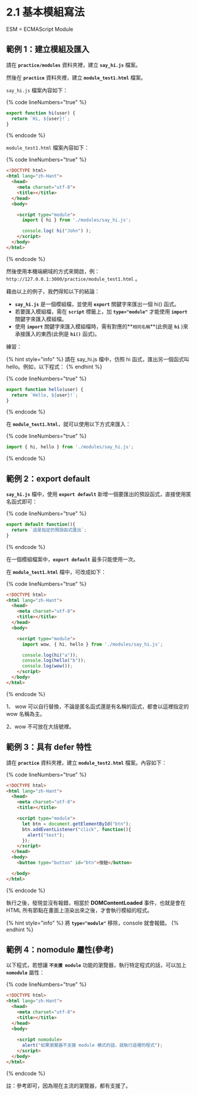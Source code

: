 # 2.1 基本模組寫法

ESM = ECMAScript Module



## 範例 1：建立模組及匯入

請在 **`practice/modules`** 資料夾裡，建立 **`say_hi.js`** 檔案。

然後在 **`practice`** 資料夾裡，建立 **`module_test1.html`** 檔案。



`say_hi.js` 檔案內容如下：

{% code lineNumbers="true" %}
```javascript
export function hi(user) {
  return `Hi, ${user}!`;
}
```
{% endcode %}

`module_test1.html` 檔案內容如下：

{% code lineNumbers="true" %}
```html
<!DOCTYPE html>
<html lang="zh-Hant">
  <head>
    <meta charset="utf-8">
    <title></title>
  </head>
  <body>

    <script type="module">
      import { hi } from './modules/say_hi.js';

      console.log( hi("John") );
    </script>
  </body>
</html>

```
{% endcode %}

然後使用本機端網域的方式來開啟，例： `http://127.0.0.1:3000/practice/module_test1.html` 。



藉由以上的例子，我們得知以下的結論：

* **`say_hi.js`** 是一個模組檔，並使用 **`export`** 關鍵字來匯出一個 hi() 函式。
* 若要匯入模組檔，需在 **`script`** 標籤上，加 **`type="module"`** 才能使用 **`import`** 關鍵字來匯入模組檔。
* 使用 **`import`** 關鍵字來匯入模組檔時，需有對應的**`相同名稱`**(此例是 **`hi`** )來承接匯入的東西(此例是 **`hi()`** 函式)。



練習：

{% hint style="info" %}
請在 say\_hi.js 檔中，仿照 hi 函式，匯出另一個函式叫 hello。例如，以下程式：
{% endhint %}

{% code lineNumbers="true" %}
```javascript
export function hello(user) {
  return `Hello, ${user}!`;
}
```
{% endcode %}

在 **`module_test1.html`**，就可以使用以下方式來匯入：

{% code lineNumbers="true" %}
```javascript
import { hi, hello } from './modules/say_hi.js';
```
{% endcode %}





## 範例 2：export default



**`say_hi.js`** 檔中，使用 **`export default`** 新增一個要匯出的預設函式，直接使用匿名函式即可：

{% code lineNumbers="true" %}
```javascript
export default function(){
  return `這是指定的預設函式匯出`;
}
```
{% endcode %}

在一個模組檔案中，**`export default`** 最多只能使用一次。



在 **`module_test1.html`** 檔中，可改成如下：

{% code lineNumbers="true" %}
```html
<!DOCTYPE html>
<html lang="zh-Hant">
  <head>
    <meta charset="utf-8">
    <title></title>
  </head>
  <body>

    <script type="module">
      import wow, { hi, hello } from './modules/say_hi.js';

      console.log(hi("a"));
      console.log(hello("b"));
      console.log(wow());
    </script>
  </body>
</html>
```
{% endcode %}

1、 wow 可以自行替換，不論是匿名函式還是有名稱的函式，都會以這裡指定的 wow 名稱為主。

2、wow 不可放在大括號裡。



## 範例 3：具有 defer 特性

請在 **`practice`** 資料夾裡，建立 **`module_test2.html`** 檔案。內容如下：

{% code lineNumbers="true" %}
```html
<!DOCTYPE html>
<html lang="zh-Hant">
  <head>
    <meta charset="utf-8">
    <title></title>

    <script type="module">
      let btn = document.getElementById("btn");
      btn.addEventListener("click", function(){
        alert("test");
      });
    </script>
  </head>
  <body>
    <button type="button" id="btn">按鈕</button>

  </body>
</html>

```
{% endcode %}

執行之後，發現並沒有報錯，相當於 **DOMContentLoaded** 事件，也就是會在 HTML 所有節點在畫面上渲染出來之後，才會執行模組的程式。

{% hint style="info" %}
將 **`type="module"`** 移除，console 就會報錯。
{% endhint %}





## 範例 4：nomodule 屬性(參考)

以下程式，若想讓 **`不支援 module`** 功能的瀏覽器，執行特定程式的話，可以加上 **`nomodule`** 屬性：

{% code lineNumbers="true" %}
```html
<!DOCTYPE html>
<html lang="zh-Hant">
  <head>
    <meta charset="utf-8">
    <title></title>
  </head>
  <body>
    
    <script nomodule>
      alert("如果瀏覽器不支援 module 模式的話，就執行這裡的程式");
    </script>
  </body>
</html>
```
{% endcode %}

註：參考即可，因為現在主流的瀏覽器，都有支援了。



